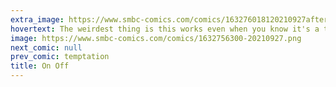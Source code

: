 ```yaml
---
extra_image: https://www.smbc-comics.com/comics/163276018120210927after.png
hovertext: The weirdest thing is this works even when you know it's a trick.
image: https://www.smbc-comics.com/comics/1632756300-20210927.png
next_comic: null
prev_comic: temptation
title: On Off
---
```


